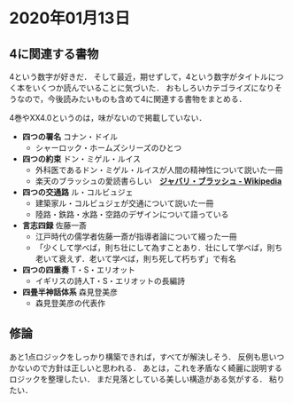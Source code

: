 # 2020年01月13日 


## 4に関連する書物

4という数字が好きだ．
そして最近，期せずして，4という数字がタイトルにつく本をいくつか読んでいることに気づいた．
おもしろいカテゴライズになりそうなので，今後読みたいものも含めて4に関連する書物をまとめる．

4巻やXX4.0というのは，味がないので掲載していない．


* **四つの署名** コナン・ドイル
    * シャーロック・ホームズシリーズのひとつ
* **四つの約束** ドン・ミゲル・ルイス
    * 外科医であるドン・ミゲル・ルイスが人間の精神性について説いた一冊
    * 楽天のブラッシュの愛読書らしい　**[ジャバリ・ブラッシュ - Wikipedia](https://ja.wikipedia.org/wiki/%E3%82%B8%E3%83%A3%E3%83%90%E3%83%AA%E3%83%BB%E3%83%96%E3%83%A9%E3%83%83%E3%82%B7%E3%83%A5)**
* **四つの交通路** ル・コルビュジェ
    * 建築家ル・コルビュジェが交通について説いた一冊
    * 陸路・鉄路・水路・空路のデザインについて語っている
* **言志四録** 佐藤一斎
    * 江戸時代の儒学者佐藤一斎が指導者論について綴った一冊
    * 「少くして学べば，則ち壮にして為すことあり．壮にして学べば，則ち老いて衰えず．老いて学べば，則ち死して朽ちず」で有名
* **四つの四重奏** T・S・エリオット
    * イギリスの詩人T・S・エリオットの長編詩
* **四畳半神話体系** 森見登美彦
    * 森見登美彦の代表作


## 修論

あと1点ロジックをしっかり構築できれば，すべてが解決しそう．
反例も思いつかないので方針は正しいと思われる．
あとは，これを矛盾なく綺麗に説明するロジックを整理したい．
まだ見落としている美しい構造がある気がする．
粘りたい．

